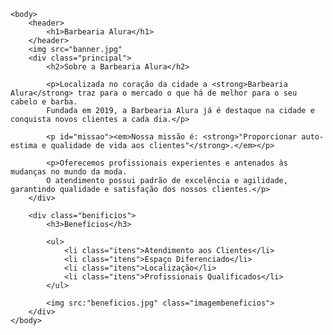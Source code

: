 <!DOCTYPE html>
<html lang="pt-br">
    <head>
        <meta charset="UTF-8">
        <title>Barbearia Alura</title>
        <link rel="stylesheet" href="style.css">
    </head>

    <body>
        <header>
            <h1>Barbearia Alura</h1>
        </header>
        <img src="banner.jpg"
        <div class="principal">
            <h2>Sobre a Barbearia Alura</h2>
    
            <p>Localizada no coração da cidade a <strong>Barbearia Alura</strong> traz para o mercado o que há de melhor para o seu cabelo e barba. 
            Fundada em 2019, a Barbearia Alura já é destaque na cidade e conquista novos clientes a cada dia.</p>
    
            <p id="missao"><em>Nossa missão é: <strong>"Proporcionar auto-estima e qualidade de vida aos clientes"</strong>.</em></p>
    
            <p>Oferecemos profissionais experientes e antenados às mudanças no mundo da moda. 
            O atendimento possui padrão de excelência e agilidade, garantindo qualidade e satisfação dos nossos clientes.</p>
        </div>

        <div class="benificios">
            <h3>Benefícios</h3> 
        
            <ul>
                <li class="itens">Atendimento aos Clientes</li>
                <li class="itens">Espaço Diferenciado</li>
                <li class="itens">Localização</li>
                <li class="itens">Profissionais Qualificados</li>
            </ul>

            <img src:"beneficios.jpg" class="imagembeneficios">
        </div>
    </body>
</html>
